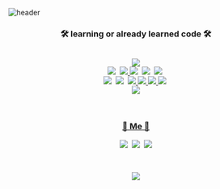 ![header](https://capsule-render.vercel.app/api?type=slice&reversal=false&color=0:fbc2eb,100:a6c1ee&height=300&section=header&text=Moolgu%20Tree%20&desc=Lee%20EunJun%20/%20Dongyang%20Mirae%20University&animation=fadeIn&descAlignY=80&fontSize=90)

<div style="text-align:center;">
<p></p>
<h3 align="center">🛠 learning or already learned code 🛠</h3>


<p align="center">
  <br>
  <a href="https://github.com/QBteamOSS" target="_blank"><img src="https://img.shields.io/badge/QB%20team%20OSS-e2ebf0?style=for-the-badge&logo=Apostrophe&logoColor=white"/></a>
  <br>
  <a href="https://www.hostinger.com/tutorials/what-is-html" target="_blank"> <img src="https://img.shields.io/badge/HTML5-E34F26?style=for-the-badge&logo=HTML5&logoColor=white"></a>&nbsp
  <a href="https://www.w3schools.com/css/css_intro.asp" target="_blank"><img src="https://img.shields.io/badge/CSS3-1572B6?style=for-the-badge&logo=CSS3&logoColor=white"/>
  <a href="https://www.python.org/" target="_blank"> <img src="https://img.shields.io/badge/Python-3776AB?style=for-the-badge&logo=Python&logoColor=f6d365"></a>&nbsp
  <a href="https://www.iso.org/home.html" target="_blank"><img src="https://img.shields.io/badge/C-A8B9CC?style=for-the-badge&logo=C&logoColor=e2ebf0"></a>&nbsp
  <a href="https://www.java.com/ko/" target="_blank"><img src="https://img.shields.io/badge/Java-5ee7df?style=for-the-badge&logo=Java&logoColor=4facfe"></a>&nbsp
  <br>
  <a href="https://www.mysql.com/" target="_blank"><img src="https://img.shields.io/badge/MySQL-4479A1?style=for-the-badge&logo=MySQL&logoColor=white"></a>&nbsp
  <a href="https://atom.io/" target="_blank"><img src="https://img.shields.io/badge/Atom-66595C?style=for-the-badge&logo=Atom&logoColor=white"></a>&nbsp
  <a href="https://visualstudio.microsoft.com/ko/"> <img src="https://img.shields.io/badge/Visual Studio-5C2D91?style=for-the-badge&logo=Visual Studio&logoColor=white"/>
  <a href="https://code.visualstudio.com/"><img src="https://img.shields.io/badge/Visual Studio Code-007ACC?style=for-the-badge&logo=Visual Studio Code&logoColor=white"/>
  <a href="https://www.eclipse.org/downloads/"><img src="https://img.shields.io/badge/Eclipse IDE-2C2255?style=for-the-badge&logo=Eclipse IDE&logoColor=white"/>
  <a href="https://git.kernel.org/pub/scm/git/git.git" target="_blank"><img src="https://img.shields.io/badge/Git-fee140?style=for-the-badge&logo=Git&logoColor=F05032"></a>&nbsp
  <br>
  <a href="https://www.oracle.com/kr/"> <img src="https://img.shields.io/badge/Oracle-F80000?style=for-the-badge&logo=Oracle&logoColor=white"/>

</p>

<br>
                                                                                                    
<h3 align="center"> 🧸 Me 🧸 </h3>
                  
<p align="center">
  <a href="https://twitter.com/moolgutree?t=BIiSFLKCjrmOZMhupXJJWg&s=09"><img src="https://img.shields.io/badge/Twitter-00f2fe?style=flat-square&logo=Twitter&logoColor=#1DA1F2&link=https://twitter.com/moolgutree?t=BIiSFLKCjrmOZMhupXJJWg&s=09"/></a>&nbsp
  <a href="https://www.instagram.com/moolgutree/"><img src="https://img.shields.io/badge/Instagram-E4405F?style=flat-square&logo=Instagram&logoColor=white&link=https://www.instagram.com/moolgutree/"/></a>&nbsp
  <a href="mailto:brave3633@naver.com"><img src="https://img.shields.io/badge/Mail-38f9d7?style=flat-square&logo=Mail.Ru&logoColor=white&link=brave3633@naver.com"/></a>
</p>
<br>

<p align="center">
  <a href="https://hits.seeyoufarm.com"><img src="https://hits.seeyoufarm.com/api/count/incr/badge.svg?url=https%3A%2F%2Fgithub.com%2Fmoolgutree&count_bg=%238EC5FC&title_bg=%23DADADB&icon=github.svg&icon_color=%23888888&title=Hits&edge_flat=false"/></a>
</p>
